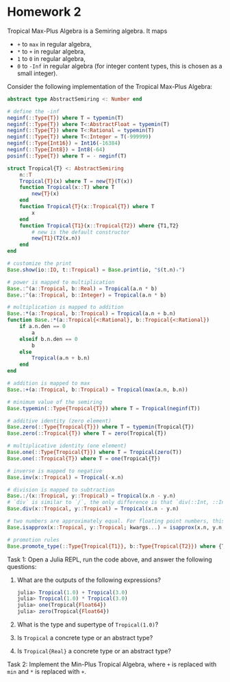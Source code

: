 # Homework 2

Tropical Max-Plus Algebra is a Semiring algebra. It maps
* `+` to `max` in regular algebra,
* `*` to `+` in regular algebra,
* `1` to `0` in regular algebra,
* `0` to `-Inf` in regular algebra (for integer content types, this is chosen as a small integer).

Consider the following implementation of the Tropical Max-Plus Algebra:

```julia
abstract type AbstractSemiring <: Number end

# define the -inf
neginf(::Type{T}) where T = typemin(T)
neginf(::Type{T}) where T<:AbstractFloat = typemin(T)
neginf(::Type{T}) where T<:Rational = typemin(T)
neginf(::Type{T}) where T<:Integer = T(-999999)
neginf(::Type{Int16}) = Int16(-16384)
neginf(::Type{Int8}) = Int8(-64)
posinf(::Type{T}) where T = - neginf(T)

struct Tropical{T} <: AbstractSemiring
    n::T
    Tropical{T}(x) where T = new{T}(T(x))
    function Tropical(x::T) where T
        new{T}(x)
    end
    function Tropical{T}(x::Tropical{T}) where T
        x
    end
    function Tropical{T1}(x::Tropical{T2}) where {T1,T2}
        # new is the default constructor
        new{T1}(T2(x.n))
    end
end

# customize the print
Base.show(io::IO, t::Tropical) = Base.print(io, "$(t.n)ₜ")

# power is mapped to multiplication
Base.:^(a::Tropical, b::Real) = Tropical(a.n * b)
Base.:^(a::Tropical, b::Integer) = Tropical(a.n * b)

# multiplication is mapped to addition
Base.:*(a::Tropical, b::Tropical) = Tropical(a.n + b.n)
function Base.:*(a::Tropical{<:Rational}, b::Tropical{<:Rational})
    if a.n.den == 0
        a
    elseif b.n.den == 0
        b
    else
        Tropical(a.n + b.n)
    end
end

# addition is mapped to max
Base.:+(a::Tropical, b::Tropical) = Tropical(max(a.n, b.n))

# minimum value of the semiring
Base.typemin(::Type{Tropical{T}}) where T = Tropical(neginf(T))

# additive identity (zero element)
Base.zero(::Type{Tropical{T}}) where T = typemin(Tropical{T})
Base.zero(::Tropical{T}) where T = zero(Tropical{T})

# multiplicative identity (one element)
Base.one(::Type{Tropical{T}}) where T = Tropical(zero(T))
Base.one(::Tropical{T}) where T = one(Tropical{T})

# inverse is mapped to negative
Base.inv(x::Tropical) = Tropical(-x.n)

# division is mapped to subtraction
Base.:/(x::Tropical, y::Tropical) = Tropical(x.n - y.n)
# `div` is similar to `/`, the only difference is that `div(::Int, ::Int) -> Int`, but `/(::Int, ::Int) -> Float64`
Base.div(x::Tropical, y::Tropical) = Tropical(x.n - y.n)

# two numbers are approximately equal. For floating point numbers, this is often preferred to `==` due to the rounding error.
Base.isapprox(x::Tropical, y::Tropical; kwargs...) = isapprox(x.n, y.n; kwargs...)

# promotion rules
Base.promote_type(::Type{Tropical{T1}}, b::Type{Tropical{T2}}) where {T1, T2} = Tropical{promote_type(T1,T2)}
```

Task 1: Open a Julia REPL, run the code above, and answer the following questions:
1. What are the outputs of the following expressions?
    ```julia
    julia> Tropical(1.0) + Tropical(3.0)
    julia> Tropical(1.0) * Tropical(3.0)
    julia> one(Tropical{Float64})
    julia> zero(Tropical{Float64})
    ```

2. What is the type and supertype of `Tropical(1.0)`?
3. Is `Tropical` a concrete type or an abstract type?
4. Is `Tropical{Real}` a concrete type or an abstract type?


Task 2: Implement the Min-Plus Tropical Algebra, where `+` is replaced with `min` and `*` is replaced with `+`.